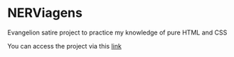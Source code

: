 # NERViagens
Evangelion satire project to practice my knowledge of pure HTML and CSS

You can access the project via this [link](https://nerviagens.vercel.app/index.html)
